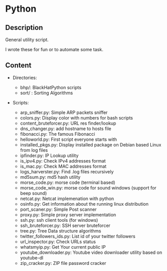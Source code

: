# Python

## Description
General utility script.

I wrote these for fun or to automate some task.

## Content

* Directories:

  * bhp/: BlackHatPython scripts
  * sort/ : Sorting Algorithms


* Scripts:

  * arp_sniffer.py: Simple ARP packets sniffer
  * colors.py: Display color with numbers for bash scripts
  * content_bruteforcer.py: URL res finder/lookup
  * dns_changer.py: add hostname to hosts file
  * fibonacci.py: The famous Fibonacci
  * helloworld.py: First script everyone starts with
  * installed_pkgs.py: Display installed package on Debian based Linux from log files
  * ipfinder.py: IP Lookup utility
  * is_ipv4.py: Check IPv4 addresses format
  * is_mac.py: Check MAC addresses format
  * logs_harverster.py: Find .log files recursively
  * md5sum.py: md5 hash utility
  * morse_code.py: morse code (terminal based)
  * morse_code_win.py: morse code for sound windows (support for beep sound)
  * netcat.py: Netcat implemenation with python
  * osinfo.py: Get information about the running linux distribution
  * port_scaner.py: Simple Post scanner
  * proxy.py: Simple proxy server implementation
  * ssh.py: ssh client tools (for windows)
  * ssh_bruteforcer.py: SSH server bruteforcer
  * tree.py: Tree Data structure algorithms
  * twitter_followers_ids.py: List id of your twitter followers
  * url_inspector.py: Check URLs status
  * whatsmyip.py: Get Your current public IP
  * youtube_downloader.py: Youtube video downloader utility based on youtube-dl
  * zip_cracker.py: ZIP file password cracker
